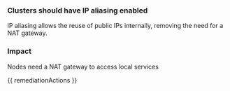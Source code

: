 
### Clusters should have IP aliasing enabled

IP aliasing allows the reuse of public IPs internally, removing the need for a NAT gateway.

### Impact
Nodes need a NAT gateway to access local services

<!-- DO NOT CHANGE -->
{{ remediationActions }}

